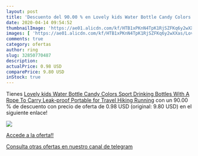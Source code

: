 ```yaml
---
layout: post
title: 'Descuento del 90.00 % en Lovely kids Water Bottle Candy Colors Sp'
date: 2020-04-14 09:54:52
thumbnailImage: 'https://ae01.alicdn.com/kf/HTB1xPKnN4TpK1RjSZFKq6y2wXXas/Lovely-kids-Water-Bottle-Candy-Colors-Sport-Drinking-Bottles-With-A-Rope-To-Carry-Leak-proof.jpg_350x350._SL200_.jpg'
images: [ 'https://ae01.alicdn.com/kf/HTB1xPKnN4TpK1RjSZFKq6y2wXXas/Lovely-kids-Water-Bottle-Candy-Colors-Sport-Drinking-Bottles-With-A-Rope-To-Carry-Leak-proof.jpg_350x350._SL200_.jpg' ]
comments: true
category: ofertas
author: ring
slug: 32850770487
description:
actualPrice: 0.98 USD
comparePrice: 9.80 USD
inStock: true
---
```


Tienes [Lovely kids Water Bottle Candy Colors Sport Drinking Bottles With A Rope To Carry Leak-proof Portable for Travel Hiking Running](https://www.amazon.com/dp/32850770487/?tag=redken08-20) con un 90.00 % de descuento con precio de oferta de 0.98 USD (original: 9.80 USD) en el siguiente enlace!

[![](https://ae01.alicdn.com/kf/HTB1xPKnN4TpK1RjSZFKq6y2wXXas/Lovely-kids-Water-Bottle-Candy-Colors-Sport-Drinking-Bottles-With-A-Rope-To-Carry-Leak-proof.jpg_350x350._SL200_.jpg)](https://www.amazon.com/dp/32850770487/?tag=redken08-20)

[Accede a la oferta!!](https://www.amazon.com/dp/32850770487/?tag=redken08-20)

[Consulta otras ofertas en nuestro canal de telegram](https://t.me/s/ofertas25)
